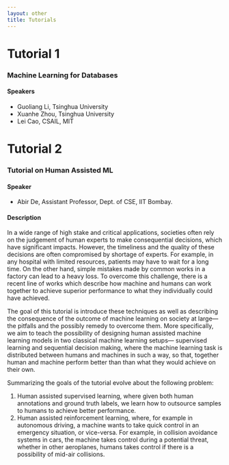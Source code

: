 ```yaml
---
layout: other
title: Tutorials
---
```


# Tutorial 1

### Machine Learning for Databases

#### Speakers
* Guoliang Li, Tsinghua University
* Xuanhe Zhou, Tsinghua University
* Lei Cao, CSAIL, MIT

# Tutorial 2

### Tutorial on Human Assisted ML

#### Speaker
* Abir De, Assistant Professor, Dept. of CSE, IIT Bombay.

#### Description

In a wide range of high stake and critical applications, societies often rely on the judgement of human experts to make consequential decisions, which have significant impacts. However, the timeliness and the quality of these decisions are often compromised by shortage of experts. For example, in any hospital with limited resources, patients may have to wait for a long time. On the other hand, simple mistakes made by common works in a factory can lead to a heavy loss. To overcome this challenge, there is a recent line of works which describe how machine and humans can work together to achieve superior performance to what they individually could have achieved.

The goal of this tutorial is introduce these techniques as well as describing the consequence of the outcome of machine learning on society at large— the pitfalls and the possibly remedy to overcome them. More specifically, we aim to teach the possibility of designing human assisted machine learning models in two classical machine learning setups— supervised learning and sequential decision making, where the machine learning task is distributed between humans and machines in such a way, so that, together human and machine perform better than than what they would achieve on their own.

Summarizing the goals of the tutorial evolve about the following problem:

1. Human assisted supervised learning, where given both human annotations and ground truth labels, we learn how to outsource samples to humans to achieve better performance.
1. Human assisted reinforcement learning, where, for example in autonomous driving, a machine wants to take quick control in an emergency situation, or vice-versa. For example, in collision avoidance systems in cars, the machine takes control during a potential threat, whether in other aeroplanes, humans takes control if there is a possibility of mid-air collisions.
